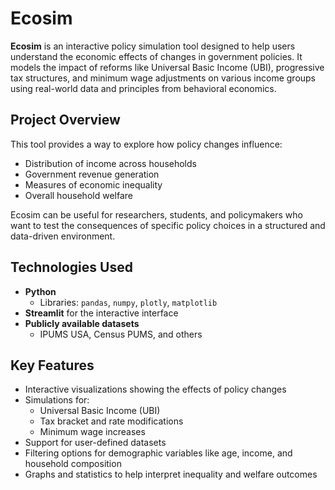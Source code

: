 # Ecosim

**Ecosim** is an interactive policy simulation tool designed to help users understand the economic effects of changes in government policies. It models the impact of reforms like Universal Basic Income (UBI), progressive tax structures, and minimum wage adjustments on various income groups using real-world data and principles from behavioral economics.

## Project Overview

This tool provides a way to explore how policy changes influence:

- Distribution of income across households
- Government revenue generation
- Measures of economic inequality
- Overall household welfare

Ecosim can be useful for researchers, students, and policymakers who want to test the consequences of specific policy choices in a structured and data-driven environment.

## Technologies Used

- **Python**
  - Libraries: `pandas`, `numpy`, `plotly`, `matplotlib`
- **Streamlit** for the interactive interface
- **Publicly available datasets**
  - IPUMS USA, Census PUMS, and others

## Key Features

- Interactive visualizations showing the effects of policy changes
- Simulations for:
  - Universal Basic Income (UBI)
  - Tax bracket and rate modifications
  - Minimum wage increases
- Support for user-defined datasets
- Filtering options for demographic variables like age, income, and household composition
- Graphs and statistics to help interpret inequality and welfare outcomes
